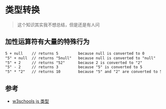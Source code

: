 # 类型转换

> 这个知识其实我不想总结，但是还是有人问

## 加性运算符有大量的特殊行为

```txt
5 + null    // returns 5         because null is converted to 0
"5" + null  // returns "5null"   because null is converted to "null"
"5" + 2     // returns "52"      because 2 is converted to "2"
"5" - 2     // returns 3         because "5" is converted to 5
"5" * "2"   // returns 10        because "5" and "2" are converted to 5 and 2
```

## 参考

- [w3schools js 类型](https://www.w3schools.com/js/js_type_conversion.asp)
